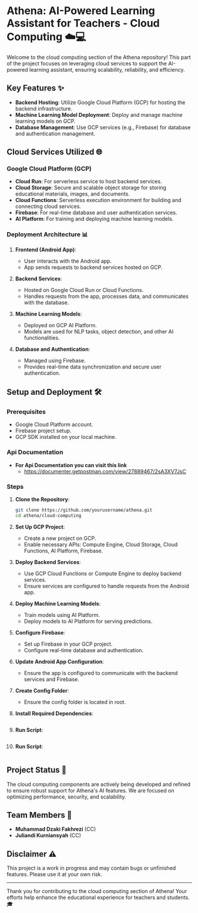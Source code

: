 # Athena: AI-Powered Learning Assistant for Teachers - Cloud Computing ☁️💻

Welcome to the cloud computing section of the Athena repository! This part of the project focuses on leveraging cloud services to support the AI-powered learning assistant, ensuring scalability, reliability, and efficiency.

## Key Features ✨

- **Backend Hosting**: Utilize Google Cloud Platform (GCP) for hosting the backend infrastructure.
- **Machine Learning Model Deployment**: Deploy and manage machine learning models on GCP.
- **Database Management**: Use GCP services (e.g., Firebase) for database and authentication management.

## Cloud Services Utilized 🌐

### Google Cloud Platform (GCP)
- **Cloud Run**: For serverless service to host backend services.
- **Cloud Storage**: Secure and scalable object storage for storing educational materials, images, and documents.
- **Cloud Functions**: Serverless execution environment for building and connecting cloud services.
- **Firebase**: For real-time database and user authentication services.
- **AI Platform**: For training and deploying machine learning models.

### Deployment Architecture 📊

1. **Frontend (Android App)**:
   - User interacts with the Android app.
   - App sends requests to backend services hosted on GCP.

2. **Backend Services**:
   - Hosted on Google Cloud Run or Cloud Functions.
   - Handles requests from the app, processes data, and communicates with the database.

3. **Machine Learning Models**:
   - Deployed on GCP AI Platform.
   - Models are used for NLP tasks, object detection, and other AI functionalities.

4. **Database and Authentication**:
   - Managed using Firebase.
   - Provides real-time data synchronization and secure user authentication.

## Setup and Deployment 🛠️

### Prerequisites
- Google Cloud Platform account.
- Firebase project setup.
- GCP SDK installed on your local machine.

### Api Documentation
- **For Api Documentation you can visit this link**
   - https://documenter.getpostman.com/view/27889467/2sA3XV7JsC
   

### Steps

1. **Clone the Repository**:
   ```bash
   git clone https://github.com/yourusername/athena.git
   cd athena/cloud-computing
   ```

2. **Set Up GCP Project**:
   - Create a new project on GCP.
   - Enable necessary APIs: Compute Engine, Cloud Storage, Cloud Functions, AI Platform, Firebase.

3. **Deploy Backend Services**:
   - Use GCP Cloud Functions or Compute Engine to deploy backend services.
   - Ensure services are configured to handle requests from the Android app.

4. **Deploy Machine Learning Models**:
   - Train models using AI Platform.
   - Deploy models to AI Platform for serving predictions.

5. **Configure Firebase**:
   - Set up Firebase in your GCP project.
   - Configure real-time database and authentication.

6. **Update Android App Configuration**:
   - Ensure the app is configured to communicate with the backend services and Firebase.

7. **Create Config Folder**:
   - Ensure the config folder is located in root.

8. **Install Required Dependencies**:
   ```npm install
   ```

9. **Run Script**:
   ```npm run start
   ```

9. **Run Script**:
   ```gcloud run deploy
   ```

## Project Status 🚀

The cloud computing components are actively being developed and refined to ensure robust support for Athena's AI features. We are focused on optimizing performance, security, and scalability.

## Team Members 👥

- **Muhammad Dzaki Fakhrezi** (CC)
- **Juliandi Kurniansyah** (CC)

## Disclaimer ⚠️

This project is a work in progress and may contain bugs or unfinished features. Please use it at your own risk.

---

Thank you for contributing to the cloud computing section of Athena! Your efforts help enhance the educational experience for teachers and students. 🎓
